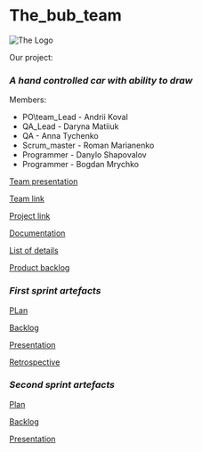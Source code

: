 # The_bub_team
![The Logo](https://github.com/irishdra/The_bub_repo/blob/master/logo_the_%D1%8A%D1%83%D1%8A.jpg)

Our project: 
### *A hand controlled car with ability to draw*

Members:
 + PO\team_Lead - Andrii Koval
 + QA_Lead - Daryna Matiiuk
 + QA - Anna Tychenko
 + Scrum_master - Roman Marianenko
 + Programmer - Danylo Shapovalov
 + Programmer - Bogdan Mrychko
 
[Team presentation](https://docs.google.com/presentation/d/1z9gzdR2Pk6V5ziHXGhxxBeBjqXxSyj6s1Ivte_u5y_Y/edit?usp=sharing)

[Team link](https://github.com/orgs/progbase/teams/the)

[Project link](https://github.com/orgs/progbase/projects/4)

[Documentation](https://docs.google.com/document/d/1K1avbO_rs0jCoRjCkBjYlNyUz1cORy8mP3xuC2d_2-0/edit?usp=sharing)

[List of details](https://docs.google.com/spreadsheets/d/1plnE3Y03jDTv-EnpPSvEMH51l2hl61MQDM-TylL5SzU/edit?usp=sharing)

[Product backlog](https://docs.google.com/spreadsheets/d/1Hhfbvf0mXmCzQUOZNcOy67RbeIWsSCX_6Wwh1PhIGYA/edit#gid=0)

### *First sprint artefacts*
[PLan](https://docs.google.com/document/d/1_Ja_f6wdD_9d--eG7aTbG2PzhH20mv2FHoL5JJuGS3U/edit)

[Backlog](https://docs.google.com/spreadsheets/d/1Hhfbvf0mXmCzQUOZNcOy67RbeIWsSCX_6Wwh1PhIGYA/edit#gid=1214248115)

[Presentation](https://docs.google.com/presentation/d/1b6JCxygVZsvtKI6ng-KrT1nKm-Lxusb0o92Wa9wdfuI/edit?usp=sharing)

[Retrospective](https://docs.google.com/spreadsheets/d/1VcrAvyVyDSEYQVBtpIvg8E9p59kVF-Uw5bZEgzg6eLw/edit#gid=0)

### *Second sprint artefacts*
[Plan](https://docs.google.com/document/d/13l-mE4uCjN_lia9rEj3LvmrfmGRbiVxnRNsyEyqFIME/edit?usp=sharing)

[Backlog](https://docs.google.com/spreadsheets/d/1Hhfbvf0mXmCzQUOZNcOy67RbeIWsSCX_6Wwh1PhIGYA/edit#gid=221134228)

[Presentation](https://docs.google.com/presentation/d/1ZhUdoh4IWBNsKFn2ElPsMFt2eywADuxoVrQiZ2wriys/edit?usp=sharing)
